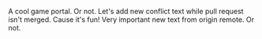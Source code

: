 A cool game portal.
Or not. Let's add new conflict text while pull request isn't merged. Cause it's fun!
Very important new text from origin remote. Or not.

